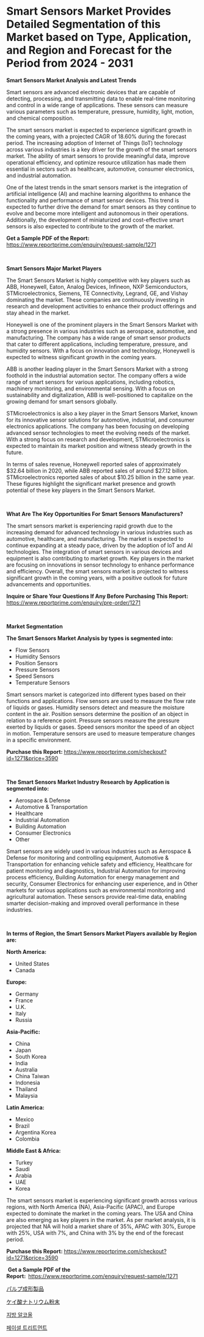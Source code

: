 <p><h1>Smart Sensors Market Provides Detailed Segmentation of this Market based on Type, Application, and Region and Forecast for the Period from 2024 - 2031</h1></p><p><strong>Smart Sensors Market Analysis and Latest Trends</strong></p>
<p><p>Smart sensors are advanced electronic devices that are capable of detecting, processing, and transmitting data to enable real-time monitoring and control in a wide range of applications. These sensors can measure various parameters such as temperature, pressure, humidity, light, motion, and chemical composition.</p><p>The smart sensors market is expected to experience significant growth in the coming years, with a projected CAGR of 18.60% during the forecast period. The increasing adoption of Internet of Things (IoT) technology across various industries is a key driver for the growth of the smart sensors market. The ability of smart sensors to provide meaningful data, improve operational efficiency, and optimize resource utilization has made them essential in sectors such as healthcare, automotive, consumer electronics, and industrial automation.</p><p>One of the latest trends in the smart sensors market is the integration of artificial intelligence (AI) and machine learning algorithms to enhance the functionality and performance of smart sensor devices. This trend is expected to further drive the demand for smart sensors as they continue to evolve and become more intelligent and autonomous in their operations. Additionally, the development of miniaturized and cost-effective smart sensors is also expected to contribute to the growth of the market.</p></p>
<p><strong>Get a Sample PDF of the Report:&nbsp;</strong> <a href="https://www.reportprime.com/enquiry/request-sample/1271">https://www.reportprime.com/enquiry/request-sample/1271</a></p>
<p>&nbsp;</p>
<p><strong>Smart Sensors Major Market Players</strong></p>
<p><p>The Smart Sensors Market is highly competitive with key players such as ABB, Honeywell, Eaton, Analog Devices, Infineon, NXP Semiconductors, STMicroelectronics, Siemens, TE Connectivity, Legrand, GE, and Vishay dominating the market. These companies are continuously investing in research and development activities to enhance their product offerings and stay ahead in the market.</p><p>Honeywell is one of the prominent players in the Smart Sensors Market with a strong presence in various industries such as aerospace, automotive, and manufacturing. The company has a wide range of smart sensor products that cater to different applications, including temperature, pressure, and humidity sensors. With a focus on innovation and technology, Honeywell is expected to witness significant growth in the coming years.</p><p>ABB is another leading player in the Smart Sensors Market with a strong foothold in the industrial automation sector. The company offers a wide range of smart sensors for various applications, including robotics, machinery monitoring, and environmental sensing. With a focus on sustainability and digitalization, ABB is well-positioned to capitalize on the growing demand for smart sensors globally.</p><p>STMicroelectronics is also a key player in the Smart Sensors Market, known for its innovative sensor solutions for automotive, industrial, and consumer electronics applications. The company has been focusing on developing advanced sensor technologies to meet the evolving needs of the market. With a strong focus on research and development, STMicroelectronics is expected to maintain its market position and witness steady growth in the future.</p><p>In terms of sales revenue, Honeywell reported sales of approximately $32.64 billion in 2020, while ABB reported sales of around $27.12 billion. STMicroelectronics reported sales of about $10.25 billion in the same year. These figures highlight the significant market presence and growth potential of these key players in the Smart Sensors Market.</p></p>
<p>&nbsp;</p>
<p><strong>What Are The Key Opportunities For Smart Sensors Manufacturers?</strong></p>
<p><p>The smart sensors market is experiencing rapid growth due to the increasing demand for advanced technology in various industries such as automotive, healthcare, and manufacturing. The market is expected to continue expanding at a steady pace, driven by the adoption of IoT and AI technologies. The integration of smart sensors in various devices and equipment is also contributing to market growth. Key players in the market are focusing on innovations in sensor technology to enhance performance and efficiency. Overall, the smart sensors market is projected to witness significant growth in the coming years, with a positive outlook for future advancements and opportunities.</p></p>
<p><strong>Inquire or Share Your Questions If Any Before Purchasing This Report:</strong> <a href="https://www.reportprime.com/enquiry/pre-order/1271">https://www.reportprime.com/enquiry/pre-order/1271</a></p>
<p>&nbsp;</p>
<p><strong>Market Segmentation</strong></p>
<p><strong>The Smart Sensors Market Analysis by types is segmented into:</strong></p>
<p><ul><li>Flow Sensors</li><li>Humidity Sensors</li><li>Position Sensors</li><li>Pressure Sensors</li><li>Speed Sensors</li><li>Temperature Sensors</li></ul></p>
<p><p>Smart sensors market is categorized into different types based on their functions and applications. Flow sensors are used to measure the flow rate of liquids or gases. Humidity sensors detect and measure the moisture content in the air. Position sensors determine the position of an object in relation to a reference point. Pressure sensors measure the pressure exerted by liquids or gases. Speed sensors monitor the speed of an object in motion. Temperature sensors are used to measure temperature changes in a specific environment.</p></p>
<p><strong>Purchase this Report:&nbsp;</strong><a href="https://www.reportprime.com/checkout?id=1271&price=3590">https://www.reportprime.com/checkout?id=1271&price=3590</a></p>
<p>&nbsp;</p>
<p><strong>The Smart Sensors Market Industry Research by Application is segmented into:</strong></p>
<p><ul><li>Aerospace & Defense</li><li>Automotive & Transportation</li><li>Healthcare</li><li>Industrial Automation</li><li>Building Automation</li><li>Consumer Electronics</li><li>Other</li></ul></p>
<p><p>Smart sensors are widely used in various industries such as Aerospace & Defense for monitoring and controlling equipment, Automotive & Transportation for enhancing vehicle safety and efficiency, Healthcare for patient monitoring and diagnostics, Industrial Automation for improving process efficiency, Building Automation for energy management and security, Consumer Electronics for enhancing user experience, and in Other markets for various applications such as environmental monitoring and agricultural automation. These sensors provide real-time data, enabling smarter decision-making and improved overall performance in these industries.</p></p>
<p>&nbsp;</p>
<p><strong>In terms of Region, the Smart Sensors Market Players available by Region are:</strong></p>
<p>
    <p> <strong> North America: </strong>
        <ul>
            <li>United States</li>
            <li>Canada</li>
        </ul>
        </p> 
    <p> <strong> Europe: </strong>
        <ul>
            <li>Germany</li>
            <li>France</li>
            <li>U.K.</li>
            <li>Italy</li>
            <li>Russia</li>
        </ul>
        </p> 
    <p> <strong> Asia-Pacific: </strong>
        <ul>
            <li>China</li>
            <li>Japan</li>
            <li>South Korea</li>
            <li>India</li>
            <li>Australia</li>
            <li>China Taiwan</li>
            <li>Indonesia</li>
            <li>Thailand</li>
            <li>Malaysia</li>
        </ul>
        </p> 
    <p> <strong> Latin America: </strong>
        <ul>
            <li>Mexico</li>
            <li>Brazil</li>
            <li>Argentina Korea</li>
            <li>Colombia</li>
        </ul>
        </p> 
    <p> <strong> Middle East & Africa: </strong>
        <ul>
            <li>Turkey</li>
            <li>Saudi</li>
            <li>Arabia</li>
            <li>UAE</li>
            <li>Korea</li>
        </ul>
    </p>
    </p>
<p><p>The smart sensors market is experiencing significant growth across various regions, with North America (NA), Asia-Pacific (APAC), and Europe expected to dominate the market in the coming years. The USA and China are also emerging as key players in the market. As per market analysis, it is projected that NA will hold a market share of 35%, APAC with 30%, Europe with 25%, USA with 7%, and China with 3% by the end of the forecast period.</p></p>
<p><strong>Purchase this Report: </strong><a href="https://www.reportprime.com/checkout?id=1271&price=3590">https://www.reportprime.com/checkout?id=1271&price=3590</a></p>
<p>&nbsp;<strong>Get a Sample PDF of the Report:&nbsp;&nbsp;</strong><a href="https://www.reportprime.com/enquiry/request-sample/1271">https://www.reportprime.com/enquiry/request-sample/1271</a></p>
<p><strong></strong></p>
<p><p><a href="https://medium.com/@abdielkilback/%E3%83%91%E3%83%AB%E3%83%97%E6%88%90%E5%BD%A2%E8%A3%BD%E5%93%81%E5%B8%82%E5%A0%B4-2031%E5%B9%B4%E3%81%BE%E3%81%A7%E3%81%AE%E6%88%90%E5%8A%9F%E3%81%99%E3%82%8B%E3%83%93%E3%82%B8%E3%83%8D%E3%82%B9%E6%88%A6%E7%95%A5%E3%81%AE%E9%8D%B5-8a15d4809823">パルプ成形製品</a></p><p><a href="https://medium.com/@alyle7648/%E3%83%8A%E3%83%88%E3%83%AA%E3%82%A6%E3%83%A0%E3%82%B7%E3%83%AA%E3%82%B1%E3%83%BC%E3%83%88%E3%83%91%E3%82%A6%E3%83%80%E3%83%BC%E5%B8%82%E5%A0%B4%E5%88%86%E6%9E%90-%E3%81%9D%E3%81%AEcagr-%E5%B8%82%E5%A0%B4%E3%82%BB%E3%82%B0%E3%83%A1%E3%83%B3%E3%83%86%E3%83%BC%E3%82%B7%E3%83%A7%E3%83%B3-%E3%81%8A%E3%82%88%E3%81%B3%E3%82%B0%E3%83%AD%E3%83%BC%E3%83%90%E3%83%AB%E7%94%A3%E6%A5%AD%E6%A6%82%E8%A6%81-1a2a76db9f48">ケイ酸ナトリウム粉末</a></p><p><a href="https://github.com/Tristiarton768456/Market-Research-Report-List-1/blob/main/29613998365.md">지방 알코올</a></p><p><a href="https://github.com/vsoq0zknh59/Market-Research-Report-List-1/blob/main/81778488364.md">페이셜 트리트먼트</a></p></p>